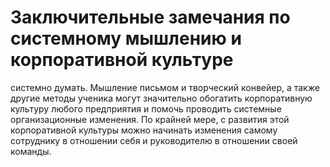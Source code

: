 # Заключительные замечания по системному мышлению и корпоративной культуре

 системно думать. 
Мышление письмом и творческий конвейер, а также другие методы ученика могут значительно обогатить корпоративную культуру любого предприятия и помочь проводить системные организационные изменения. По крайней мере, с развития этой корпоративной культуры можно начинать изменения самому сотруднику в отношении себя и руководителю в отношении своей команды.
